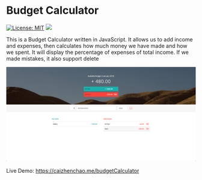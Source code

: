 # Budget Calculator

[![License: MIT](https://img.shields.io/badge/License-MIT-yellow.svg)](https://opensource.org/licenses/MIT)
![](https://img.shields.io/badge/Programing%20Language-JavaScript-green.svg)

This is a Budget Calculator written in JavaScript. It allows us to add income and expenses, then calculates how
much money we have made and how we spent. It will display the percentage of expenses of total income. If we made mistakes, it also support delete

![Screenshot](./ScreenShot.png)

Live Demo: https://caizhenchao.me/budgetCalculator
